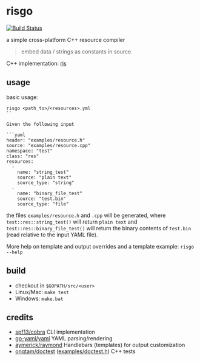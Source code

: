 # risgo


[![Build Status](https://travis-ci.org/d-led/risgo.svg?branch=master)](https://travis-ci.org/d-led/risgo)


a simple cross-platform C++ resource compiler
> embed data / strings as constants in source

C++ implementation: [ris](https://github.com/d-led/ris)

## usage

basic usage:

```
risgo <path_to>/<resources>.yml
``

Given the following input

```yaml
header: "examples/resource.h"
source: "examples/resource.cpp"
namespace: "test"
class: "res"
resources:
  -
    name: "string_test"
    source: "plain text"
    source_type: "string"
  -
    name: "binary_file_test"
    source: "test.bin"
    source_type: "file"
```

the files `examples/resource.h` and `.cpp` will be generated, where `test::res::string_test()` will return `plain text` and `test::res::binary_file_test()` will return the binary contents of `test.bin` (read relative to the input YAML file).

More help on template and output overrides and a template example: `risgo --help`

## build

- checkout in `$GOPATH/src/<user>`
- Linux/Mac: `make test`
- Windows: `make.bat`

## credits

- [spf13/cobra](https://github.com/spf13/cobra) CLI implementation
- [go-yaml/yaml](https://github.com/go-yaml/yaml) YAML parsing/rendering
- [aymerick/raymond](https://github.com/aymerick/raymond) Handlebars (templates) for output customization
- [onqtam/doctest](https://github.com/onqtam/doctest) ([examples/doctest.h](examples/doctest.h)) C++ tests
